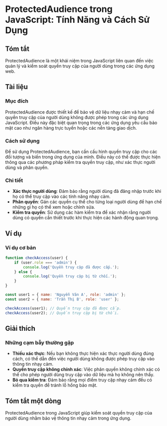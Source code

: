 <!--
Meta Description: # ProtectedAudience trong JavaScript: Tính Năng và Cách Sử Dụng ## Tóm tắt ProtectedAudience là một khái niệm trong JavaScript liên quan đến việc quản...
Meta Keywords: quyền, truy, cập, người, dùng
-->

# ProtectedAudience trong JavaScript: Tính Năng và Cách Sử Dụng

## Tóm tắt
ProtectedAudience là một khái niệm trong JavaScript liên quan đến việc quản lý và kiểm soát quyền truy cập của người dùng trong các ứng dụng web.

## Tài liệu
### Mục đích
ProtectedAudience được thiết kế để bảo vệ dữ liệu nhạy cảm và hạn chế quyền truy cập của người dùng không được phép trong các ứng dụng JavaScript. Điều này đặc biệt quan trọng trong các ứng dụng yêu cầu bảo mật cao như ngân hàng trực tuyến hoặc các nền tảng giao dịch.

### Cách sử dụng
Để sử dụng ProtectedAudience, bạn cần cấu hình quyền truy cập cho các đối tượng và biến trong ứng dụng của mình. Điều này có thể được thực hiện thông qua các phương pháp kiểm tra quyền truy cập, như xác thực người dùng và phân quyền.

### Chi tiết
- **Xác thực người dùng**: Đảm bảo rằng người dùng đã đăng nhập trước khi họ có thể truy cập vào các tính năng nhạy cảm.
- **Phân quyền**: Gán các quyền cụ thể cho từng loại người dùng để hạn chế những gì họ có thể xem hoặc chỉnh sửa.
- **Kiểm tra quyền**: Sử dụng các hàm kiểm tra để xác nhận rằng người dùng có quyền cần thiết trước khi thực hiện các hành động quan trọng.

## Ví dụ
### Ví dụ cơ bản
```javascript
function checkAccess(user) {
    if (user.role === 'admin') {
        console.log('Quyền truy cập đã được cấp.');
    } else {
        console.log('Quyền truy cập bị từ chối.');
    }
}

const user1 = { name: 'Nguyễn Văn A', role: 'admin' };
const user2 = { name: 'Trần Thị B', role: 'user' };

checkAccess(user1); // Quyền truy cập đã được cấp.
checkAccess(user2); // Quyền truy cập bị từ chối.
```

## Giải thích
### Những cạm bẫy thường gặp
- **Thiếu xác thực**: Nếu bạn không thực hiện xác thực người dùng đúng cách, có thể dẫn đến việc người dùng không được phép truy cập vào thông tin nhạy cảm.
- **Quyền truy cập không chính xác**: Việc phân quyền không chính xác có thể cho phép người dùng truy cập vào dữ liệu mà họ không nên thấy.
- **Bỏ qua kiểm tra**: Đảm bảo rằng mọi điểm truy cập nhạy cảm đều có kiểm tra quyền để tránh lỗ hổng bảo mật.

## Tóm tắt một dòng
ProtectedAudience trong JavaScript giúp kiểm soát quyền truy cập của người dùng nhằm bảo vệ thông tin nhạy cảm trong ứng dụng.